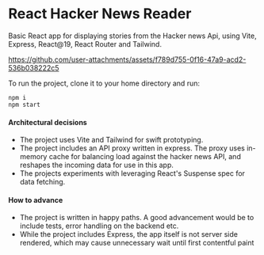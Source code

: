 # React Hacker News Reader

Basic React app for displaying stories from the Hacker news Api, using Vite, Express, React@19, React Router and Tailwind.

https://github.com/user-attachments/assets/f789d755-0f16-47a9-acd2-536b038222c5

To run the project, clone it to your home directory and run:

```Shell
npm i
npm start
```

#### Architectural decisions

- The project uses Vite and Tailwind for swift prototyping.
- The project includes an API proxy written in express. The proxy uses in-memory cache for balancing load against the hacker news API, and reshapes the incoming data for use in this app.
- The projects experiments with leveraging React's Suspense spec for data fetching.

#### How to advance

- The project is written in happy paths. A good advancement would be to include tests, error handling on the backend etc.
- While the project includes Express, the app itself is not server side rendered, which may cause unnecessary wait until first contentful paint
